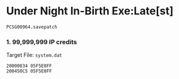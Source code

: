#  Under Night In-Birth Exe:Late[st]

`PCSG00964.savepatch`

### 1. 99,999,999 IP credits

Target File: `system.dat`

```
20000034 05F5E0FF
200450C5 05F5E0FF
```

